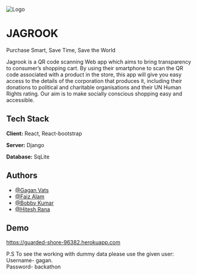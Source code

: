 ![Logo](https://socialify.git.ci/tryst-hackathon-2/TEAM_CODE_OF_DUTY/image?font=Bitter&forks=1&logo=https%3A%2F%2Fres.cloudinary.com%2Fdgg6izgtw%2Fimage%2Fupload%2Fv1649550211%2Fjagrook-logos_white_nxkmph.png&name=1&owner=1&pattern=Floating%20Cogs&pulls=1&stargazers=1&theme=Dark)
# JAGROOK

Purchase Smart, Save Time, Save the World 

Jagrook is a QR code scanning Web app which aims to bring transparency to consumer’s shopping cart.
By using their smartphone to scan the QR code associated with a product in the store, this app will give you easy access to the details of the corporation that produces it, including their donations to political and charitable organisations and their UN Human Rights rating.
Our aim is to make socially conscious shopping easy and accessible.




## Tech Stack

**Client:** React, React-bootstrap

**Server:** Django

**Database:** SqLite 


## Authors

- [@Gagan Vats](https://www.github.com/gaganvats-05)
- [@Faiz Alam](https://www.github.com/faizalam)
- [@Bobby Kumar](https://www.github.com/kashyap1905)
- [@Hitesh Rana](https://github.com/hitesh22rana)


## Demo

https://guarded-shore-96382.herokuapp.com

P.S To see the working with dummy data please use the given user:  
Username- gagan.  
Password- backathon 

